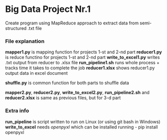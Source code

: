 # Big Data Project Nr.1
Create program using MapReduce approach to extract data from semi-structured .txt file

### File explanation
**mapper1.py** is mapping function for projects 1-st and 2-nd part
**reducer1.py** is reduce functino for projects 1-st and 2-nd part
**write_to_excel1.py** writes .txt output from reducer to .xlsx file
**run_pipeline1.sh** runs whole process + tracks time it takes to complete the job
**reducer1.xlsx** shows reducer1.py output data in excel document

**shuffle.py** is common function for both parts to shuffle data

**mapper2.py**, **reducer2.py**, **write_to_excel2.py**, **run_pipeline2.sh** and **reducer2.xlsx** is same as previous files, but for 3-d part

### Extra info
**run_pipeline** is script written to run on Linux (or using git bash in Windows)
**write_to_excel** needs *openpyxl* which can be installed running - pip install openpyxl

